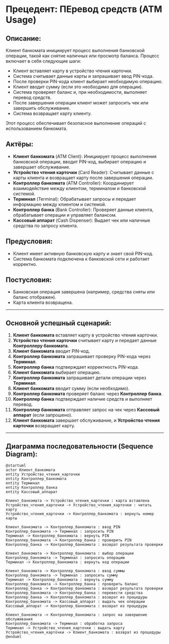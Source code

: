 # Прецедент: **ПЕревод средств** (ATM Usage)

## Описание:

Клиент банкомата инициирует процесс выполнения банковской операции, такой как снятие наличных или просмотр баланса. Процесс включает в себя следующие шаги:

- Клиент вставляет карту в устройство чтения карточки.
- Система считывает данные карты и запрашивает ввод PIN-кода.
- После проверки PIN-кода клиент выбирает необходимую операцию.
- Клиент вводит сумму (если это необходимо для операции).
- Система проверяет баланс и, при необходимости, выполняет перевод средств.
- После завершения операции клиент может запросить чек или завершить обслуживание.
- Система возвращает карту клиенту.

Этот процесс обеспечивает безопасное выполнение операций с использованием банкомата.

## Актёры:

- **Клиент банкомата** (ATM Client): Инициирует процесс выполнения банковской операции, вводит PIN-код, выбирает операцию и завершает обслуживание.
- **Устройство чтения карточки** (Card Reader): Считывает данные с карты клиента и возвращает карту после завершения операции.
- **Контроллер банкомата** (ATM Controller): Координирует взаимодействие между клиентом, терминалом и банковской системой.
- **Терминал** (Terminal): Обрабатывает запросы и передает информацию между клиентом и системой.
- **Контроллер банка** (Bank Controller): Проверяет данные клиента, обрабатывает операции и управляет балансом.
- **Кассовый аппарат** (Cash Dispenser): Выдает чек или наличные средства по запросу клиента.

## Предусловия:

- Клиент имеет активную банковскую карту и знает свой PIN-код.
- Система банкомата подключена к банковской сети и работает корректно.

## Постусловия:

- Банковская операция завершена (например, средства сняты или баланс отображен).
- Карта клиента возвращена.

---

## Основной успешный сценарий:

1. **Клиент банкомата** вставляет карту в устройство чтения карточки.
2. **Устройство чтения карточки** считывает карту и передает данные **Контроллеру банкомата**.
3. **Клиент банкомата** вводит PIN-код.
4. **Контроллер банкомата** запрашивает проверку PIN-кода через **Терминал**.
5. **Контроллер банка** подтверждает корректность PIN-кода.
6. **Клиент банкомата** выбирает операцию.
7. **Контроллер банкомата** запрашивает детали операции через **Терминал**.
8. **Клиент банкомата** вводит сумму (если необходимо).
9. **Контроллер банкомата** проверяет баланс через **Контроллер банка**.
10. **Контроллер банка** подтверждает наличие средств и выполняет перевод.
11. **Контроллер банкомата** отправляет запрос на чек через **Кассовый аппарат** (если запрошено).
12. **Клиент банкомата** завершает обслуживание, и **Устройство чтения карточки** возвращает карту.

---

## Диаграмма последовательности (Sequence Diagram):

```plantuml
@startuml
actor Клиент_банкомата
entity Устройство_чтения_карточки
entity Контроллер_банкомата
entity Терминал
entity Контроллер_банка
entity Кассовый_аппарат

Клиент_банкомата -> Устройство_чтения_карточки : карта вставлена
Устройство_чтения_карточки -> Устройство_чтения_карточки : читать карту
Устройство_чтения_карточки -> Контроллер_банкомата : вернуть номер карты

Клиент_банкомата -> Контроллер_банкомата : ввод PIN
Контроллер_банкомата -> Терминал : запросить PIN
Терминал -> Контроллер_банкомата : вернуть PIN
Контроллер_банкомата -> Контроллер_банка : проверить PIN
Контроллер_банка -> Контроллер_банкомата : возврат результата проверки

Клиент_банкомата -> Контроллер_банкомата : выбор операции
Контроллер_банкомата -> Терминал : запросить операцию
Терминал -> Контроллер_банкомата : вернуть код операции

Клиент_банкомата -> Контроллер_банкомата : ввод суммы
Контроллер_банкомата -> Терминал : запросить сумму
Терминал -> Контроллер_банкомата : вернуть сумму
Контроллер_банкомата -> Контроллер_банка : проверить баланс
Контроллер_банка -> Контроллер_банкомата : возврат результата проверки
Контроллер_банкомата -> Контроллер_банка : перевести средства
Контроллер_банка -> Контроллер_банкомата : возврат из процедуры
Контроллер_банкомата -> Кассовый_аппарат : выдать чек операции
Кассовый_аппарат -> Контроллер_банкомата : возврат из процедуры

Клиент_банкомата -> Контроллер_банкомата : запрос на завершение обслуживания
Контроллер_банкомата -> Терминал : обработка запроса
Терминал -> Устройство_чтения_карточки : выдать карту
Устройство_чтения_карточки -> Клиент_банкомата : возврат из процедуры
@enduml
```
